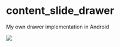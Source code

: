 # content_slide_drawer
My own drawer implementation in Android

![](videotogif_2018.08.13_19.28.17.gif)

